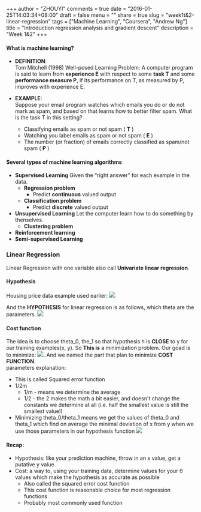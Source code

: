 +++
author = "ZHOUYI"
comments = true
date = "2016-01-25T14:03:34+08:00"
draft = false
menu = ""
share = true
slug = "week1t&2-linear-regression"
tags = ["Machine Learning", "Coursera", "Andrew Ng"]
title = "Introduction regression analysis and gradient descent"
description = "Week 1&2"
+++


#### What is machine learning?
* **DEFINITION**:   
  Tom Mitchell (1998) Well-posed Learning Problem: A computer program is said to learn from **experience E** with respect to some **task T** and some **performance measure P**, if its performance on T, as measured by P, improves with experience E.

* **EXAMPLE**:    
  Suppose your email program watches which emails you do or do not mark as spam, and based on that learns how to better filter spam. What is the task T in this setting?
  
  * Classifying emails as spam or not spam ( **T** )
  * Watching you label emails as spam or not spam ( **E** )
  * The number (or fraction) of emails correctly classified as spam/not spam ( **P** )


#### Several types of machine learning algorithms
* **Supervised Learning**
  Given the “right answer” for each example in the data.
  * **Regression problem**
    * Predict **continuous** valued output
  * **Classification problem**
    * Predict **discrete** valued output
* **Unsupervised Learning**
  Let the computer learn how to do something by thenselves.
  * **Clustering problem**
* **Reinforcement learning**
* **Semi-supervised Learning**


### Linear Regression 
Linear Regression with one variable also call **Univariate linear regression**. 

#### Hypothesis
Housing price data example used earlier:
![](https://github.com/shirleyChou/my-blog/blob/master/static/content/post/images/andrew-ng-ml/week1-2/house-prices.JPG?raw=true)

And the **HYPOTHESIS** for linear regression is as follows, which theta are the parameters.
![](https://github.com/shirleyChou/my-blog/blob/master/static/content/post/images/andrew-ng-ml/week1-2/hypo.JPG?raw=true)


#### Cost function
The idea is to choose theta_0, the_1 so that hypothesis h is **CLOSE** to y for our training examples(x, y). So **This is** a minimization problem. Our goad is to minimize: ![](https://github.com/shirleyChou/my-blog/blob/master/static/content/post/images/andrew-ng-ml/week1-2/bias.JPG?raw=true). 
And we named the part that plan to minimize **COST FUNCTION**.    
parameters explanation:    
* This is called Squared error function
* 1/2m
  * 1/m - means we determine the average
  * 1/2 - the 2 makes the math a bit easier, and doesn't change the constants we determine at all (i.e. half the smallest value is still the smallest value!)
* Minimizing theta_0/theta_1 means we get the values of theta_0 and theta_1 which find on average the minimal deviation of x from y when we use those parameters in our hypothesis function
![](https://github.com/shirleyChou/my-blog/blob/master/static/content/post/images/andrew-ng-ml/week1-2/cost.JPG?raw=true)


#### Recap:
* Hypothesis: like your prediction machine, throw in an x value, get a putative y value
* Cost: a way to, using your training data, determine values for your θ values which make the hypothesis as accurate as possible
  * Also called the squared error cost function
  * This cost function is reasonable choice for most regression functions
  * Probably most commonly used function
